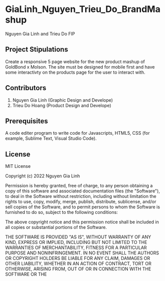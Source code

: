 # GiaLinh_Nguyen_Trieu_Do_BrandMashup
Nguyen Gia Linh and Trieu Do FIP
## Project Stipulations
 Create a responsive 5 page website for the new product mashup of GoldBond x Molson. The site must be designed for mobile first and have some interactivty on the products page for the user to interact with.
 
 
 ## Contributors
1. Nguyen Gia Linh (Graphic Design and Develope)
2. Trieu Do Hoang (Product Design and Develope)
 
## Prerequisites
A code editer program to write code for Javascripts, HTML5, CSS (for example, Sublime Text, Visual Studio Code).

## License
MIT License

Copyright (c) 2022 Nguyen Gia Linh

Permission is hereby granted, free of charge, to any person obtaining a copy of this software and associated documentation files (the "Software"), to deal in the Software without restriction, including without limitation the rights to use, copy, modify, merge, publish, distribute, sublicense, and/or sell copies of the Software, and to permit persons to whom the Software is furnished to do so, subject to the following conditions:

The above copyright notice and this permission notice shall be included in all copies or substantial portions of the Software.

THE SOFTWARE IS PROVIDED "AS IS", WITHOUT WARRANTY OF ANY KIND, EXPRESS OR IMPLIED, INCLUDING BUT NOT LIMITED TO THE WARRANTIES OF MERCHANTABILITY, FITNESS FOR A PARTICULAR PURPOSE AND NONINFRINGEMENT. IN NO EVENT SHALL THE AUTHORS OR COPYRIGHT HOLDERS BE LIABLE FOR ANY CLAIM, DAMAGES OR OTHER LIABILITY, WHETHER IN AN ACTION OF CONTRACT, TORT OR OTHERWISE, ARISING FROM, OUT OF OR IN CONNECTION WITH THE SOFTWARE OR THE 